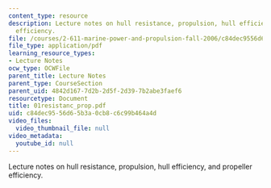 ```yaml
---
content_type: resource
description: Lecture notes on hull resistance, propulsion, hull efficiency, and propeller
  efficiency.
file: /courses/2-611-marine-power-and-propulsion-fall-2006/c84dec9556d65b3a0cb8c6c99b464a4d_01resistanc_prop.pdf
file_type: application/pdf
learning_resource_types:
- Lecture Notes
ocw_type: OCWFile
parent_title: Lecture Notes
parent_type: CourseSection
parent_uid: 4842d167-7d2b-2d5f-2d39-7b2abe3faef6
resourcetype: Document
title: 01resistanc_prop.pdf
uid: c84dec95-56d6-5b3a-0cb8-c6c99b464a4d
video_files:
  video_thumbnail_file: null
video_metadata:
  youtube_id: null
---
```

Lecture notes on hull resistance, propulsion, hull efficiency, and propeller efficiency.

